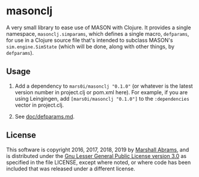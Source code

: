 # masonclj

A very small library to ease use of MASON with Clojure.  It provides a
single namespace, `masonclj.simparams`, which defines a single macro,
`defparams`, for use in a Clojure source file that's intended to
subclass MASON's `sim.engine.SimState` (which will be done, along
with other things, by `defparams`).

## Usage

1. Add a dependency to `mars0i/masonclj "0.1.0"` (or whatever is the latest
version number in project.clj or pom.xml here).  For example, if you are
using Leingingen, add `[mars0i/masonclj "0.1.0"]` to the
`:dependencies` vector in project.clj.

2. See [doc/defparams.md](doc/defparams.md).

## License

This software is copyright 2016, 2017, 2018, 2019 by [Marshall
Abrams](http://members.logical.net/~marshall/), and is distributed under
the [Gnu Lesser General Public License version
3.0](https://www.gnu.org/licenses/lgpl.html) as specified in the file
LICENSE, except where noted, or where code has been included that was
released under a different license.
